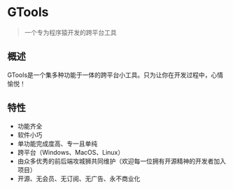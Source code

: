 
# GTools

> 一个专为程序猿开发的跨平台工具

## 概述

GTools是一个集多种功能于一体的跨平台小工具。只为让你在开发过程中，心情愉悦！

## 特性

- 功能齐全
- 软件小巧
- 单功能完成度高、专一且单纯
- 跨平台（Windows、MacOS、Linux）
- 由众多优秀的前后端攻城狮共同维护（欢迎每一位拥有开源精神的开发者加入项目）
- 开源、无会员、无订阅、无广告、永不商业化